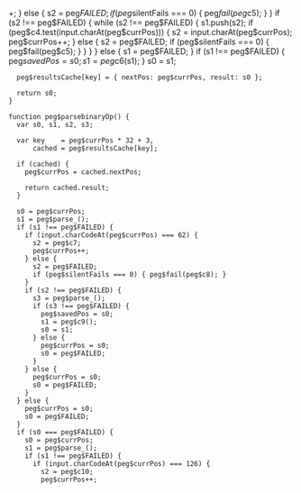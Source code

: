 +;
      } else {
        s2 = peg$FAILED;
        if (peg$silentFails === 0) { peg$fail(peg$c5); }
      }
      if (s2 !== peg$FAILED) {
        while (s2 !== peg$FAILED) {
          s1.push(s2);
          if (peg$c4.test(input.charAt(peg$currPos))) {
            s2 = input.charAt(peg$currPos);
            peg$currPos++;
          } else {
            s2 = peg$FAILED;
            if (peg$silentFails === 0) { peg$fail(peg$c5); }
          }
        }
      } else {
        s1 = peg$FAILED;
      }
      if (s1 !== peg$FAILED) {
        peg$savedPos = s0;
        s1 = peg$c6(s1);
      }
      s0 = s1;

      peg$resultsCache[key] = { nextPos: peg$currPos, result: s0 };

      return s0;
    }

    function peg$parsebinaryOp() {
      var s0, s1, s2, s3;

      var key    = peg$currPos * 32 + 3,
          cached = peg$resultsCache[key];

      if (cached) {
        peg$currPos = cached.nextPos;

        return cached.result;
      }

      s0 = peg$currPos;
      s1 = peg$parse_();
      if (s1 !== peg$FAILED) {
        if (input.charCodeAt(peg$currPos) === 62) {
          s2 = peg$c7;
          peg$currPos++;
        } else {
          s2 = peg$FAILED;
          if (peg$silentFails === 0) { peg$fail(peg$c8); }
        }
        if (s2 !== peg$FAILED) {
          s3 = peg$parse_();
          if (s3 !== peg$FAILED) {
            peg$savedPos = s0;
            s1 = peg$c9();
            s0 = s1;
          } else {
            peg$currPos = s0;
            s0 = peg$FAILED;
          }
        } else {
          peg$currPos = s0;
          s0 = peg$FAILED;
        }
      } else {
        peg$currPos = s0;
        s0 = peg$FAILED;
      }
      if (s0 === peg$FAILED) {
        s0 = peg$currPos;
        s1 = peg$parse_();
        if (s1 !== peg$FAILED) {
          if (input.charCodeAt(peg$currPos) === 126) {
            s2 = peg$c10;
            peg$currPos++;
      